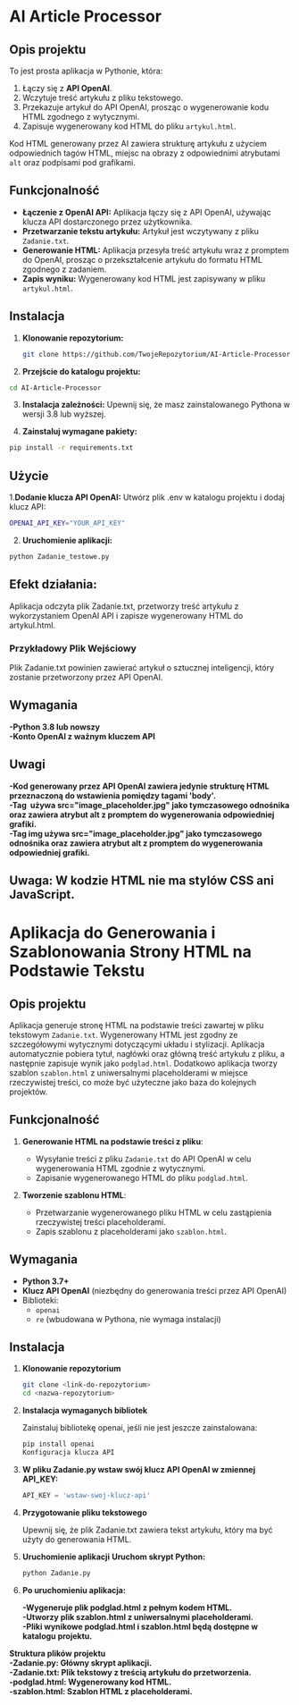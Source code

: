 # AI Article Processor

## Opis projektu

To jest prosta aplikacja w Pythonie, która:
1. Łączy się z **API OpenAI**.
2. Wczytuje treść artykułu z pliku tekstowego.
3. Przekazuje artykuł do API OpenAI, prosząc o wygenerowanie kodu HTML zgodnego z wytycznymi.
4. Zapisuje wygenerowany kod HTML do pliku `artykul.html`.

Kod HTML generowany przez AI zawiera strukturę artykułu z użyciem odpowiednich tagów HTML, miejsc na obrazy z odpowiednimi atrybutami `alt` oraz podpisami pod grafikami.

## Funkcjonalność

- **Łączenie z OpenAI API:** Aplikacja łączy się z API OpenAI, używając klucza API dostarczonego przez użytkownika.
- **Przetwarzanie tekstu artykułu:** Artykuł jest wczytywany z pliku `Zadanie.txt`.
- **Generowanie HTML:** Aplikacja przesyła treść artykułu wraz z promptem do OpenAI, prosząc o przekształcenie artykułu do formatu HTML zgodnego z zadaniem.
- **Zapis wyniku:** Wygenerowany kod HTML jest zapisywany w pliku `artykul.html`.

## Instalacja

1. **Klonowanie repozytorium:**
   ```bash
   git clone https://github.com/TwojeRepozytorium/AI-Article-Processor.git
   ```
2. **Przejście do katalogu projektu:**
  ```bash
  cd AI-Article-Processor
  ```
3. **Instalacja zależności:**
  Upewnij się, że masz zainstalowanego Pythona w wersji 3.8 lub wyższej.

4. **Zainstaluj wymagane pakiety:**
  ```bash
  pip install -r requirements.txt
  ```
## Użycie

1.**Dodanie klucza API OpenAI:**
  Utwórz plik .env w katalogu projektu i dodaj klucz API:
  ```bash
  OPENAI_API_KEY="YOUR_API_KEY"
  ```
2. **Uruchomienie aplikacji:**
  ```bash
  python Zadanie_testowe.py
  ```
## Efekt działania:
  Aplikacja odczyta plik Zadanie.txt, przetworzy treść artykułu z wykorzystaniem OpenAI API i zapisze wygenerowany HTML do artykul.html.

### Przykładowy Plik Wejściowy
  Plik Zadanie.txt powinien zawierać artykuł o sztucznej inteligencji, który zostanie przetworzony przez API OpenAI.

## Wymagania
  **-Python 3.8 lub nowszy**<br>
  **-Konto OpenAI z ważnym kluczem API**<br>

## Uwagi
  **-Kod generowany przez API OpenAI zawiera jedynie strukturę HTML przeznaczoną do wstawienia pomiędzy tagami 'body'.**<br>
  **-Tag <img> używa src="image_placeholder.jpg" jako tymczasowego odnośnika oraz zawiera atrybut alt z promptem do wygenerowania odpowiedniej grafiki.**<br>
  **-Tag img używa src="image_placeholder.jpg" jako tymczasowego odnośnika oraz zawiera atrybut alt z promptem do wygenerowania odpowiedniej grafiki.**<br>

## Uwaga: W kodzie HTML nie ma stylów CSS ani JavaScript.

# Aplikacja do Generowania i Szablonowania Strony HTML na Podstawie Tekstu

## Opis projektu

Aplikacja generuje stronę HTML na podstawie treści zawartej w pliku tekstowym `Zadanie.txt`. Wygenerowany HTML jest zgodny ze szczegółowymi wytycznymi dotyczącymi układu i stylizacji. Aplikacja automatycznie pobiera tytuł, nagłówki oraz główną treść artykułu z pliku, a następnie zapisuje wynik jako `podglad.html`. Dodatkowo aplikacja tworzy szablon `szablon.html` z uniwersalnymi placeholderami w miejsce rzeczywistej treści, co może być użyteczne jako baza do kolejnych projektów.

## Funkcjonalność

1. **Generowanie HTML na podstawie treści z pliku**:
   - Wysyłanie treści z pliku `Zadanie.txt` do API OpenAI w celu wygenerowania HTML zgodnie z wytycznymi.
   - Zapisanie wygenerowanego HTML do pliku `podglad.html`.

2. **Tworzenie szablonu HTML**:
   - Przetwarzanie wygenerowanego pliku HTML w celu zastąpienia rzeczywistej treści placeholderami.
   - Zapis szablonu z placeholderami jako `szablon.html`.

## Wymagania

- **Python 3.7+**
- **Klucz API OpenAI** (niezbędny do generowania treści przez API OpenAI)
- Biblioteki:
  - `openai`
  - `re` (wbudowana w Pythona, nie wymaga instalacji)

## Instalacja

1. **Klonowanie repozytorium**
   ```bash
   git clone <link-do-repozytorium>
   cd <nazwa-repozytorium>

2. **Instalacja wymaganych bibliotek**

   Zainstaluj bibliotekę openai, jeśli nie jest jeszcze zainstalowana:

   ```bash
   pip install openai
   Konfiguracja klucza API
   ```

3. **W pliku Zadanie.py wstaw swój klucz API OpenAI w zmiennej API_KEY:**

   ```python
   API_KEY = 'wstaw-swoj-klucz-api'
   ```
   
4. **Przygotowanie pliku tekstowego**<br>

   Upewnij się, że plik Zadanie.txt zawiera tekst artykułu, który ma być użyty do generowania HTML.

5. **Uruchomienie aplikacji**
      **Uruchom skrypt Python:**
   
   ```bash
   python Zadanie.py
   ```
   
7. **Po uruchomieniu aplikacja:**

      **-Wygeneruje plik podglad.html z pełnym kodem HTML.**<br>
      **-Utworzy plik szablon.html z uniwersalnymi placeholderami.**<br>
      **-Pliki wynikowe podglad.html i szablon.html będą dostępne w katalogu projektu.**<br>

**Struktura plików projektu**<br>
   **-Zadanie.py: Główny skrypt aplikacji.**<br>
   **-Zadanie.txt: Plik tekstowy z treścią artykułu do przetworzenia.**<br>
   **-podglad.html: Wygenerowany kod HTML.**<br>
   **-szablon.html: Szablon HTML z placeholderami.**<br>
